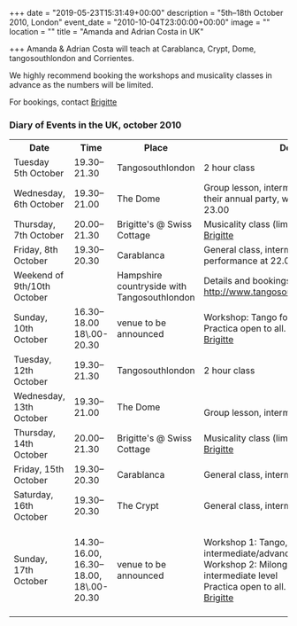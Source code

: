 +++
date = "2019-05-23T15:31:49+00:00"
description = "5th–18th October 2010, London"
event_date = "2010-10-04T23:00:00+00:00"
image = ""
location = ""
title = "Amanda and Adrian Costa in UK"

+++
Amanda & Adrian Costa will teach at Carablanca, Crypt, Dome, tangosouthlondon and Corrientes.

We highly recommend booking the workshops and musicality classes in advance as the numbers will be limited.

For bookings, contact [Brigitte](mailto:brigitte@paris-tango.co.uk)

### Diary of Events in the UK, october 2010

<table>
<tbody>
<tr>
<th>Date</th>
<th>Time</th>
<th>Place</th>
<th>Description</th>
</tr>
<tr>
<td>Tuesday 5th October</td>
<td>19.30–21.30</td>
<td>Tangosouthlondon</td>
<td>2 hour class</td>
</tr>
<tr>
<td>Wednesday, 6th October</td>
<td>19.30–21.00</td>
<td>The Dome </td>
<td>Group lesson, intermediate level- followed by their annual party, with performance around 23.00</td>
</tr>
<tr>
<td>Thursday, 7th October</td>
<td>20.00–21.30</td>
<td>Brigitte's @ Swiss Cottage</td>
<td>Musicality class (limited to 12 people), contact <a href="mailto:brigitte@paris-tango.co.uk">Brigitte</a></td>
</tr>
<tr>
<td>Friday, 8th October</td>
<td>19.30–20.30</td>
<td>Carablanca</td>
<td>General class, intermediate level, with performance at 22.00 </td>
</tr>
<tr>
<td>Weekend of 9th/10th October</td>
<td></td>
<td>Hampshire countryside with Tangosouthlondon</td>
<td>Details and bookings on <a href="http://www.tangosouthlondon.co.uk/holiday.php">http://www.tangosouthlondon.co.uk/holiday.php</a></td>
</tr>
<tr>
<td>Sunday, 10th October</td>
<td>16.30–18.00<br />
18\.00-20.30</td>
<td>venue to be announced</td>
<td>Workshop: Tango fondamentals, all levels<br />
Practica open to all. For booking, contact <a href="mailto:brigitte@paris-tango.co.uk">Brigitte</a></td>
</tr>
<tr>
<td>Tuesday, 12th October</td>
<td>19.30–21.30</td>
<td>Tangosouthlondon</td>
<td>2 hour class</td>
</tr>
<tr>
<td>Wednesday, 13th October</td>
<td>19.30–21.00</td>
<td>The Dome</td>
<td><br />
Group lesson, intermediate level</td>
</tr>
<tr>
<td>Thursday, 14th October</td>
<td>20.00–21.30</td>
<td>Brigitte's @ Swiss Cottage</td>
<td>Musicality class (limited to 12 people), contact <a href="mailto:brigitte@paris-tango.co.uk">Brigitte</a></td>
</tr>
<tr>
<td>Friday, 15th October</td>
<td>19.30–20.30</td>
<td>Carablanca</td>
<td>General class, intermediate level</td>
</tr>
<tr>
<td>Saturday, 16th October</td>
<td>19.30–20.30</td>
<td>The Crypt</td>
<td>General class, intermediate level</td>
</tr>
<tr>
<td style="height: 61px;">Sunday, 17th October</td>
<td style="height: 61px;">14.30–16.00, 16.30–18.00,<br />
18\.00-20.30 </td>
<td style="height: 61px;">venue to be announced</td>
<td style="height: 61px;"><br />
Workshop 1: Tango, the abrazo - intermediate/advance level<br />
Workshop 2: Milonga con Traspié - intermediate level<br />
Practica open to all. For booking, contact <a href="mailto:brigitte@paris-tango.co.uk">Brigitte</a><br />
 </td>
</tr>
</tbody>
</table>